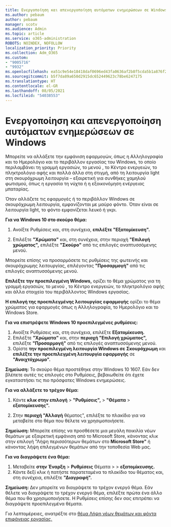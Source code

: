 ```yaml
---
title: Ενεργοποίηση και απενεργοποίηση αυτόματων ενημερώσεων σε Windows
ms.author: pebaum
author: pebaum
manager: scotv
ms.audience: Admin
ms.topic: article
ms.service: o365-administration
ROBOTS: NOINDEX, NOFOLLOW
localization_priority: Priority
ms.collection: Adm_O365
ms.custom:
- "9005716"
- "9932"
ms.openlocfilehash: ea51c9e54e18418daf0696ed43fa0636af2b8f5cda5b1a876f2b6cc13eaad6fb
ms.sourcegitcommit: b5f7da89a650d2915dc652449623c78be6247175
ms.translationtype: HT
ms.contentlocale: el-GR
ms.lasthandoff: 08/05/2021
ms.locfileid: "54038553"
---
```

# <a name="turn-on-and-off-automatic-updates-in-windows"></a>Ενεργοποίηση και απενεργοποίηση αυτόματων ενημερώσεων σε Windows

Μπορείτε να αλλάξετε την εμφάνιση εφαρμογών, όπως η Αλληλογραφία και το Ημερολόγιο και το περιβάλλον εργασίας του Windows, το οποίο περιλαμβάνει τη γραμμή εργασιών, το μενού , το Κέντρο ενεργειών, το πληκτρολόγιο αφής και πολλά άλλα στη στιγμή, από τη λειτουργία light στη σκουρόχρωμη λειτουργία – εξαιρετική για συνθήκες χαμηλού φωτισμού, όπως η εργασία τη νύχτα ή η εξοικονόμηση ενέργειας μπαταρίας.  

Όταν αλλάζετε τις εφαρμογές ή το περιβάλλον Windows σε σκουρόχρωμη λειτουργία, εμφανίζονται με μαύρο φόντο. Όταν είναι σε λειτουργία light, το φόντο εμφανίζεται λευκό ή γκρι.
 
**Για να Windows 10 στο σκούρο θέμα:**

1. Ανοίξτε Ρυθμίσεις και, στη συνέχεια, **επιλέξτε "Εξατομίκευση".**
  
1. Επιλέξτε **"Χρώματα"** και, στη συνέχεια, στην περιοχή **"Επιλογή χρώματος",** επιλέξτε **"Σκούρο"** από τις επιλογές αναπτυσσόμενης μενού.

Μπορείτε επίσης να προσαρμόσετε τις ρυθμίσεις της φωτεινής και σκουρόχρωμης λειτουργίας, επιλέγοντας **"Προσαρμογή"** από τις επιλογές αναπτυσσόμενης μενού.

**Επιλέξτε την προεπιλεγμένη Windows,** ορίζει το θέμα χρώματος για τη γραμμή εργασιών, το μενού , το Κέντρο ενεργειών, το πληκτρολόγιο αφής και άλλα στοιχεία του περιβάλλοντος Windows εργασίας.  

**Η επιλογή της προεπιλεγμένης λειτουργίας εφαρμογής** ορίζει το θέμα χρώματος για εφαρμογές όπως η Αλληλογραφία, το Ημερολόγιο και το Windows Store.
 
**Για να επιστρέψετε Windows 10 προεπιλεγμένες ρυθμίσεις:**

1. Ανοίξτε Ρυθμίσεις και, στη συνέχεια, επιλέξτε **Εξατομίκευση.**  
1. Επιλέξτε **"Χρώματα"** και, στην **περιοχή "Επιλογή χρώματος",** επιλέξτε **"Προσαρμογή"** από τις επιλογές αναπτυσσόμενης μενού.  
1. Ορίστε **την προεπιλεγμένη λειτουργία Windows σε** **Σκουρόχρωμη** και **επιλέξτε την προεπιλεγμένη λειτουργία εφαρμογής** σε **"Ανοιχτόχρωμο".**

**Σημείωση:** Το σκούρο θέμα προστέθηκε στην Windows 10 1607. Εάν δεν βλέπετε αυτές τις επιλογές στο Ρυθμίσεις, βεβαιωθείτε ότι έχετε εγκαταστήσει τις πιο πρόσφατες Windows ενημερώσεις.

**Για να αλλάξετε το τρέχον θέμα:**

1. Κάντε **κλικ στην επιλογή**  >  **"Ρυθμίσεις",**  >  **"Θέματα**  >  **εξατομίκευσης".**  

1. Στην **περιοχή "Αλλαγή** θέματος", επιλέξτε το πλακίδιο για να μεταβείτε στο θέμα που θέλετε να χρησιμοποιήσετε. 

**Σημείωση:** Μπορείτε επίσης να προσθέσετε μια μεγάλη ποικιλία νέων θεμάτων με εξαιρετική εμφάνιση από το Microsoft Store, κάνοντας κλικ στην επιλογή "Λήψη περισσότερων θεμάτων στο **Microsoft Store"** ή κάνοντας λήψη επιλεγμένων θεμάτων από την τοποθεσία Web μας.

**Για να διαγράψετε ένα θέμα:**

1. Μεταβείτε **στην Έναρξη**  >  **Ρυθμίσεις** Θέματα  >    >  **εξατομίκευσης.** 
1. Κάντε δεξί κλικ ή πατήστε παρατεταμένα το πλακίδιο του θέματος και, στη συνέχεια, επιλέξτε **"Διαγραφή".** 

**Σημείωση:** Δεν μπορείτε να διαγράψετε το τρέχον ενεργό θέμα. Εάν θέλετε να διαγράψετε το τρέχον ενεργό θέμα, επιλέξτε πρώτα ένα άλλο θέμα που θα χρησιμοποιήσετε. Η Ρυθμίσεις επίσης δεν σας επιτρέπει να διαγράψετε προεπιλεγμένα θέματα.

Για λεπτομέρειες, ανατρέξτε στο [θέμα Λήψη νέων θεμάτων και φόντα επιφάνειας εργασίας.](https://support.microsoft.com/windows/get-new-themes-and-desktop-backgrounds-09e3e0a6-02e3-5ecd-22a1-5d048e3cb0d3)

